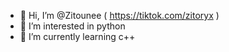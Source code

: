 - 👋 Hi, I’m @Zitounee ( https://tiktok.com/zitoryx ) 
- 👀 I’m interested in python
- 🌱 I’m currently learning c++

<!---
Zitounee/Zitounee is a ✨ special ✨ repository because its `README.md` (this file) appears on your GitHub profile.
You can click the Preview link to take a look at your changes.
--->
